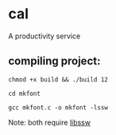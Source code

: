 # cal

A productivity service

## compiling project:

`chmod +x build && ./build 12`

`cd mkfont`

`gcc mkfont.c -o mkfont -lssw`

Note: both require [libssw](https://github.com/mllegoman/ssw)
